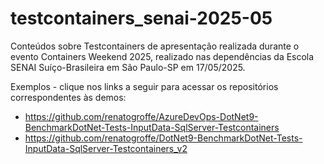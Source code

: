 # testcontainers_senai-2025-05
Conteúdos sobre Testcontainers de apresentação realizada durante o evento Containers Weekend 2025, realizado nas dependências da Escola SENAI Suíço-Brasileira em São Paulo-SP em 17/05/2025.

Exemplos - clique nos links a seguir para acessar os repositórios correspondentes às demos:
* https://github.com/renatogroffe/AzureDevOps-DotNet9-BenchmarkDotNet-Tests-InputData-SqlServer-Testcontainers
* https://github.com/renatogroffe/DotNet9-BenchmarkDotNet-Tests-InputData-SqlServer-Testcontainers_v2
